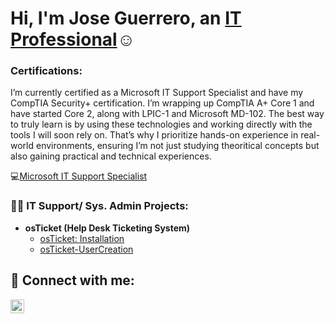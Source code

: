 <h1>Hi, I'm Jose Guerrero, an <a href="https://linkedin.com/in/JoGuerrero">IT Professional</a>☺</h1>

<h3>Certifications:</h3>
I’m currently certified as a Microsoft IT Support Specialist and have my CompTIA Security+ certification. I’m wrapping up CompTIA A+ Core 1 and have started Core 2, along with LPIC-1 and Microsoft MD-102. The best way to truly learn is by using these technologies and working directly with the tools I will soon rely on. That’s why I prioritize hands-on experience in real-world environments, ensuring I’m not just studying theoritical concepts but also gaining practical and technical experiences.

💻[Microsoft IT Support Specialist](https://coursera.org/share/faeda664b69737dd41e44fc38e2bf1a8)




<h3>👨‍💻 IT Support/ Sys. Admin Projects:</h3>

- <b>osTicket (Help Desk Ticketing System)</b>
  - [osTicket: Installation](https://github.com/Jose01000111/osTicket-Install.git)
  - [osTicket-UserCreation](https://github.com/Jose01000111/osTicket-UserCreation.git)

<h2>🔗 Connect with me:</h2>

[<img align="left" alt="Josh | LinkedIn" width="22px" src="https://cdn.jsdelivr.net/npm/simple-icons@v3/icons/linkedin.svg" />](https://www.linkedin.com/in/joguerrero?lipi=urn%3Ali%3Apage%3Ad_flagship3_profile_view_base_contact_details%3Bjil44Fe3S3e2ER8ZpHH2oA%3D%3D)
